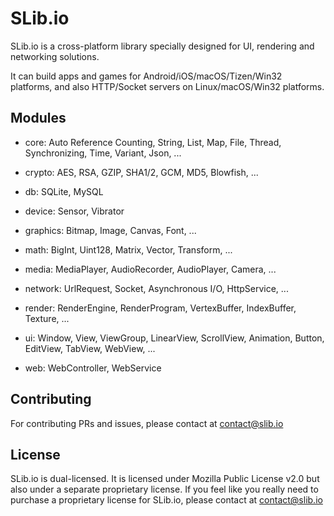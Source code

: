 # SLib.io

SLib.io is a cross-platform library specially designed for UI, rendering and networking solutions.

It can build apps and games for Android/iOS/macOS/Tizen/Win32 platforms, and also HTTP/Socket servers on Linux/macOS/Win32 platforms.


## Modules

- core: Auto Reference Counting, String, List, Map, File, Thread, Synchronizing, Time, Variant, Json, ...

- crypto: AES, RSA, GZIP, SHA1/2, GCM, MD5, Blowfish, ...

- db: SQLite, MySQL

- device: Sensor, Vibrator

- graphics: Bitmap, Image, Canvas, Font, ...

- math: BigInt, Uint128, Matrix, Vector, Transform, ...

- media: MediaPlayer, AudioRecorder, AudioPlayer, Camera, ...

- network: UrlRequest, Socket, Asynchronous I/O, HttpService, ...

- render: RenderEngine, RenderProgram, VertexBuffer, IndexBuffer, Texture, ...

- ui: Window, View, ViewGroup, LinearView, ScrollView, Animation, Button, EditView, TabView, WebView, ...

- web: WebController, WebService


## Contributing

For contributing PRs and issues, please contact at contact@slib.io


## License

SLib.io is dual-licensed. It is licensed under Mozilla Public License v2.0 but also under a separate proprietary license. If you feel like you really need to purchase a proprietary license for SLib.io, please contact at contact@slib.io


